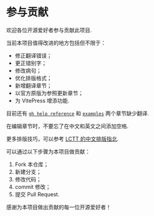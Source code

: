 # 参与贡献

欢迎各位开源爱好者参与贡献此项目. 

当前本项目值得改进的地方包括但不限于：

- 修正翻译错误；
- 更正错别字；
- 修改病句；
- 优化排版格式；
- 新增翻译章节；
- 以官方原版为参照更新章节；
- 为 VitePress 增添功能. 

目前还有 [`gh help reference`](https://cli.github.com/manual/gh_help_reference) 和 [`examples`](https://cli.github.com/manual/examples) 两个章节缺少翻译. 

在编辑章节时，不要忘了在中文和英文之间添加空格. 

更多排版技巧，可以参考 [LCTT 的中文排版指北](https://lctt.github.io/wiki/tutorials/copywriting.html). 

可以通过以下步骤为本项目做贡献：

1. Fork 本仓库；
2. 新建分支；
3. 修改代码；
4. commit 修改；
5. 提交 Pull Request.

感谢为本项目做出贡献的每一位开源爱好者！
